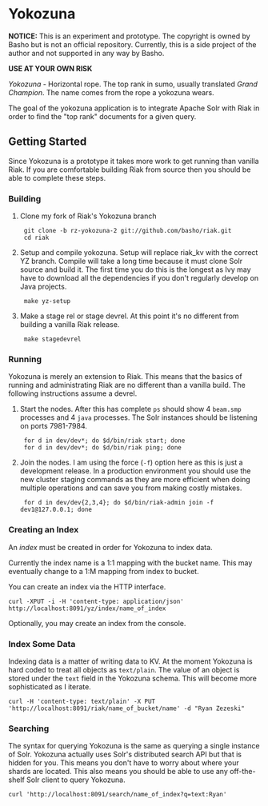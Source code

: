 Yokozuna
==========

**NOTICE:** This is an experiment and prototype.  The copyright is
owned by Basho but is not an official repository.  Currently, this is
a side project of the author and not supported in any way by Basho.

**USE AT YOUR OWN RISK**

_Yokozuna_ - Horizontal rope.  The top rank in sumo, usually
translated _Grand Champion_.  The name comes from the rope a yokozuna
wears.

The goal of the yokozuna application is to integrate Apache Solr with
Riak in order to find the "top rank" documents for a given query.


Getting Started
----------

Since Yokozuna is a prototype it takes more work to get running than
vanilla Riak.  If you are comfortable building Riak from source then
you should be able to complete these steps.

### Building ###

1. Clone my fork of Riak's Yokozuna branch

        git clone -b rz-yokozuna-2 git://github.com/basho/riak.git
        cd riak

2. Setup and compile yokozuna. Setup will replace riak_kv with
   the correct YZ branch. Compile will take a long time because
   it must clone Solr source and build it.  The first time you do
   this is the longest as Ivy may have to download all the
   dependencies if you don't regularly develop on Java projects.

        make yz-setup

3. Make a stage rel or stage devrel.  At this point it's no different
   from building a vanilla Riak release.

        make stagedevrel

### Running ###

Yokozuna is merely an extension to Riak.  This means that the basics
of running and administrating Riak are no different than a vanilla
build.  The following instructions assume a devrel.

1. Start the nodes.  After this has complete `ps` should show 4
   `beam.smp` processes and 4 `java` processes.  The Solr instances
   should be listening on ports 7981-7984.

        for d in dev/dev*; do $d/bin/riak start; done
        for d in dev/dev*; do $d/bin/riak ping; done

2. Join the nodes.  I am using the force (`-f`) option here as this is
   just a development release.  In a production environment you should
   use the new cluster staging commands as they are more efficient
   when doing multiple operations and can save you from making costly
   mistakes.

        for d in dev/dev{2,3,4}; do $d/bin/riak-admin join -f dev1@127.0.0.1; done

### Creating an Index ###

An _index_ must be created in order for Yokozuna to index data.

Currently the index name is a 1:1 mapping with the bucket name. This
may eventually change to a 1:M mapping from index to bucket.

You can create an index via the HTTP interface.

    curl -XPUT -i -H 'content-type: application/json' http://localhost:8091/yz/index/name_of_index

Optionally, you may create an index from the console.

### Index Some Data ###

Indexing data is a matter of writing data to KV.  At the moment
Yokozuna is hard coded to treat all objects as `text/plain`.  The
value of an object is stored under the `text` field in the Yokozuna
schema.  This will become more sophisticated as I iterate.

    curl -H 'content-type: text/plain' -X PUT 'http://localhost:8091/riak/name_of_bucket/name' -d "Ryan Zezeski"

### Searching ###

The syntax for querying Yokozuna is the same as querying a single
instance of Solr.  Yokozuna actually uses Solr's distributed search
API but that is hidden for you.  This means you don't have to worry
about where your shards are located.  This also means you should be
able to use any off-the-shelf Solr client to query Yokozuna.

    curl 'http://localhost:8091/search/name_of_index?q=text:Ryan'
